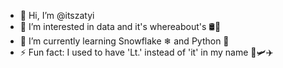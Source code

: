 - 👋 Hi, I’m @itszatyi
- 👀 I’m interested in data and it's whereabout's 🛢🚢
- 🌱 I’m currently learning Snowflake ❄ and Python 🐍
- ⚡ Fun fact: I used to have 'Lt.' instead of 'it' in my name 🚀🛩✈
<!---
itszatyi/itszatyi is a ✨ special ✨ repository because its `README.md` (this file) appears on your GitHub profile.
You can click the Preview link to take a look at your changes.
--->
